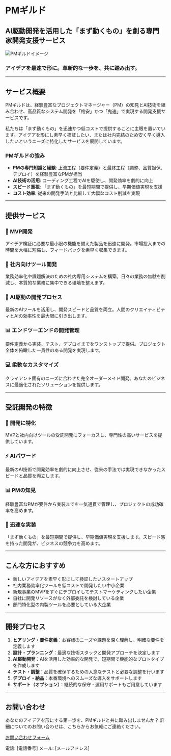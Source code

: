 # PMギルド
## AI駆動開発を活用した「まず動くもの」を創る専門家開発支援サービス

![PMギルドイメージ]()

### アイデアを最速で形に。革新的な一歩を、共に踏み出す。

---

## サービス概要

PMギルドは、経験豊富なプロジェクトマネージャー（PM）の知見とAI技術を組み合わせ、高品質なシステム開発を「格安」かつ「鬼速」で実現する開発支援サービスです。

私たちは「まず動くもの」を迅速かつ低コストで提供することに主眼を置いています。アイデアを形にし素早く検証したい、または社内完結のため安く早く導入したいというニーズに特化したサービスを展開しています。

### PMギルドの強み

- **PMの専門知識と経験**: 上流工程（要件定義）と最終工程（調整、品質担保、デプロイ）を経験豊富なPMが担当
- **AI技術の活用**: コーディング工程でAIを駆使し、開発効率を劇的に向上
- **スピード重視**: 「まず動くもの」を最短期間で提供し、早期価値実現を支援
- **コスト効率**: 従来の開発手法と比較して大幅なコスト削減を実現

---

## 提供サービス

### 🚀 MVP開発
アイデア検証に必要な最小限の機能を備えた製品を迅速に開発。市場投入までの時間を大幅に短縮し、フィードバックを素早く収集できます。

### 🏢 社内向けツール開発
業務効率化や課題解決のための社内専用システムを構築。日々の業務の無駄を削減し、本質的な業務に集中できる環境を整えます。

### 🤖 AI駆動の開発プロセス
最新のAIツールを活用し、開発スピードと品質を両立。人間のクリエイティビティとAIの効率性を最大限に引き出します。

### 📊 エンドツーエンドの開発管理
要件定義から実装、テスト、デプロイまでをワンストップで提供。プロジェクト全体を俯瞰した一貫性のある開発を実現します。

### 💻 柔軟なカスタマイズ
クライアント固有のニーズに合わせた完全オーダーメイド開発。あなたのビジネスに最適化されたソリューションを提供します。

---

## 受託開発の特徴

### 🎯 開発に特化
MVPと社内向けツールの受託開発にフォーカスし、専門性の高いサービスを提供しています。

### ⚡ AIパワード
最新のAI技術で開発効率を劇的に向上させ、従来の手法では実現できなかったスピードと品質を両立します。

### 📊 PMの知見
経験豊富なPMが要件から実装までを一気通貫で管理し、プロジェクトの成功確率を高めます。

### 🚀 迅速な実装
「まず動くもの」を最短期間で提供し、早期価値実現を支援します。スピード感を持った開発が、ビジネスの競争力を高めます。

---

## こんな方におすすめ

- 新しいアイデアを素早く形にして検証したいスタートアップ
- 社内業務効率化ツールを低コストで開発したい中小企業
- 新規事業のMVPをすぐにデプロイしてテストマーケティングしたい企業
- 自社に開発リソースがなく外部委託を検討している企業
- 部門特化型の内製ツールを必要としている大企業

---

## 開発プロセス

1. **ヒアリング・要件定義**：お客様のニーズや課題を深く理解し、明確な要件を定義します
2. **設計・プランニング**：最適な技術スタックと開発アプローチを決定します
3. **AI駆動開発**：AIを活用した効率的な開発で、短期間で機能的なプロトタイプを作成します
4. **テスト・調整**：品質を確保するための入念なテストと必要な調整を行います
5. **デプロイ・納品**：本番環境へのスムーズな導入をサポートします
6. **サポート（オプション）**：継続的な保守・運用サポートもご用意しています

---

## お問い合わせ

あなたのアイデアを形にする第一歩を、PMギルドと共に踏み出しませんか？
詳細についてのお問い合わせは、こちらからお気軽にご連絡ください。

[お問い合わせフォーム](#)

電話: [電話番号]
メール: [メールアドレス]